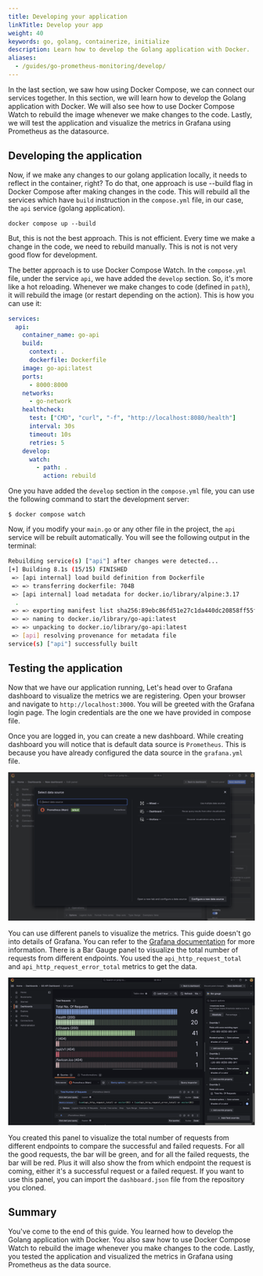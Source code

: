 ```yaml
---
title: Developing your application
linkTitle: Develop your app
weight: 40
keywords: go, golang, containerize, initialize
description: Learn how to develop the Golang application with Docker.
aliases:
  - /guides/go-prometheus-monitoring/develop/
---
```


In the last section, we saw how using Docker Compose, we can connect our services together. In this section, we will learn how to develop the Golang application with Docker. We will also see how to use Docker Compose Watch to rebuild the image whenever we make changes to the code. Lastly, we will test the application and visualize the metrics in Grafana using Prometheus as the datasource.

## Developing the application

Now, if we make any changes to our golang application locally, it needs to reflect in the container, right? To do that, one approach is use --build flag in Docker Compose after making changes in the code. This will rebuild all the services which have `build` instruction in the `compose.yml` file, in our case, the `api` service (golang application).

```
docker compose up --build
```

But, this is not the best approach. This is not efficient. Every time we make a change in the code, we need to rebuild manually. This is not is not very good flow for development. 

The better approach is to use Docker Compose Watch. In the `compose.yml` file, under the service `api`, we have added the `develop` section. So, it's more like a hot reloading. Whenever we make changes to code (defined in `path`), it will rebuild the image (or restart depending on the action). This is how you can use it:

```yaml {hl_lines="17-20",linenos=true}
services:
  api:
    container_name: go-api
    build:
      context: .
      dockerfile: Dockerfile
    image: go-api:latest
    ports:
      - 8000:8000
    networks:
      - go-network
    healthcheck:
      test: ["CMD", "curl", "-f", "http://localhost:8080/health"]
      interval: 30s
      timeout: 10s
      retries: 5
    develop:
      watch:
        - path: .
          action: rebuild
```

One you have added the `develop` section in the `compose.yml` file, you can use the following command to start the development server:

```console
$ docker compose watch
```

Now, if you modify your `main.go` or any other file in the project, the `api` service will be rebuilt automatically. You will see the following output in the terminal:

```bash
Rebuilding service(s) ["api"] after changes were detected...
[+] Building 8.1s (15/15) FINISHED                                                                                                        docker:desktop-linux
 => [api internal] load build definition from Dockerfile                                                                                                  0.0s
 => => transferring dockerfile: 704B                                                                                                                      0.0s
 => [api internal] load metadata for docker.io/library/alpine:3.17                                                                                        1.1s
  .                             
 => => exporting manifest list sha256:89ebc86fd51e27c1da440dc20858ff55fe42211a1930c2d51bbdce09f430c7f1                                                    0.0s
 => => naming to docker.io/library/go-api:latest                                                                                                          0.0s
 => => unpacking to docker.io/library/go-api:latest                                                                                                       0.0s
 => [api] resolving provenance for metadata file                                                                                                          0.0s
service(s) ["api"] successfully built
```

## Testing the application

Now that we have our application running, Let's head over to Grafana dashboard to visualize the metrics we are registering. Open your browser and navigate to `http://localhost:3000`. You will be greeted with the Grafana login page. The login credentials are the one we have provided in compose file. 

Once you are logged in, you can create a new dashboard. While creating dashboard you will notice that is default data source is `Prometheus`. This is because you have already configured the data source in the `grafana.yml` file.

![The optional settings screen with the options specified.](../images/grafana-dash.png)

You can use different panels to visualize the metrics. This guide doesn't go into details of Grafana. You can refer to the [Grafana documentation](https://grafana.com/docs/grafana/latest/) for more information. There is a Bar Gauge panel to visualize the total number of requests from different endpoints. You used the `api_http_request_total` and `api_http_request_error_total` metrics to get the data.

![The optional settings screen with the options specified.](../images/grafana-panel.png)

You created this panel to visualize the total number of requests from different endpoints to compare the successful and failed requests. For all the good requests, the bar will be green, and for all the failed requests, the bar will be red. Plus it will also show the from which endpoint the request is coming, either it's a successful request or a failed request. If you want to use this panel, you can import the `dashboard.json` file from the repository you cloned.

## Summary

You've come to the end of this guide. You learned how to develop the Golang application with Docker. You also saw how to use Docker Compose Watch to rebuild the image whenever you make changes to the code. Lastly, you tested the application and visualized the metrics in Grafana using Prometheus as the data source.
